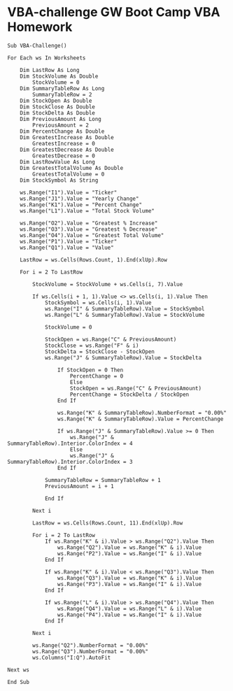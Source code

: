 # VBA-challenge GW Boot Camp VBA Homework

    Sub VBA-Challenge()

    For Each ws In Worksheets
    
        Dim LastRow As Long
        Dim StockVolume As Double
            StockVolume = 0
        Dim SummaryTableRow As Long
            SummaryTableRow = 2
        Dim StockOpen As Double
        Dim StockClose As Double
        Dim StockDelta As Double
        Dim PreviousAmount As Long
            PreviousAmount = 2
        Dim PercentChange As Double
        Dim GreatestIncrease As Double
            GreatestIncrease = 0
        Dim GreatestDecrease As Double
            GreatestDecrease = 0
        Dim LastRowValue As Long
        Dim GreatestTotalVolume As Double
            GreatestTotalVolume = 0
        Dim StockSymbol As String

        ws.Range("I1").Value = "Ticker"
        ws.Range("J1").Value = "Yearly Change"
        ws.Range("K1").Value = "Percent Change"
        ws.Range("L1").Value = "Total Stock Volume"
        
        ws.Range("O2").Value = "Greatest % Increase"
        ws.Range("O3").Value = "Greatest % Decrease"
        ws.Range("O4").Value = "Greatest Total Volume"
        ws.Range("P1").Value = "Ticker"
        ws.Range("Q1").Value = "Value"

        LastRow = ws.Cells(Rows.Count, 1).End(xlUp).Row
        
        For i = 2 To LastRow
        
            StockVolume = StockVolume + ws.Cells(i, 7).Value
            
            If ws.Cells(i + 1, 1).Value <> ws.Cells(i, 1).Value Then
                StockSymbol = ws.Cells(i, 1).Value
                ws.Range("I" & SummaryTableRow).Value = StockSymbol
                ws.Range("L" & SummaryTableRow).Value = StockVolume
                
                StockVolume = 0

                StockOpen = ws.Range("C" & PreviousAmount)
                StockClose = ws.Range("F" & i)
                StockDelta = StockClose - StockOpen
                ws.Range("J" & SummaryTableRow).Value = StockDelta
                
                    If StockOpen = 0 Then
                        PercentChange = 0
                        Else
                        StockOpen = ws.Range("C" & PreviousAmount)
                        PercentChange = StockDelta / StockOpen
                    End If
                    
                    ws.Range("K" & SummaryTableRow).NumberFormat = "0.00%"
                    ws.Range("K" & SummaryTableRow).Value = PercentChange

                    If ws.Range("J" & SummaryTableRow).Value >= 0 Then
                        ws.Range("J" & SummaryTableRow).Interior.ColorIndex = 4
                        Else
                        ws.Range("J" & SummaryTableRow).Interior.ColorIndex = 3
                    End If
            
                SummaryTableRow = SummaryTableRow + 1
                PreviousAmount = i + 1
                
                End If
                
            Next i

            LastRow = ws.Cells(Rows.Count, 11).End(xlUp).Row
        
            For i = 2 To LastRow
                If ws.Range("K" & i).Value > ws.Range("Q2").Value Then
                    ws.Range("Q2").Value = ws.Range("K" & i).Value
                    ws.Range("P2").Value = ws.Range("I" & i).Value
                End If

                If ws.Range("K" & i).Value < ws.Range("Q3").Value Then
                    ws.Range("Q3").Value = ws.Range("K" & i).Value
                    ws.Range("P3").Value = ws.Range("I" & i).Value
                End If

                If ws.Range("L" & i).Value > ws.Range("Q4").Value Then
                    ws.Range("Q4").Value = ws.Range("L" & i).Value
                    ws.Range("P4").Value = ws.Range("I" & i).Value
                End If

            Next i
     
            ws.Range("Q2").NumberFormat = "0.00%"
            ws.Range("Q3").NumberFormat = "0.00%"
            ws.Columns("I:Q").AutoFit

    Next ws

    End Sub
